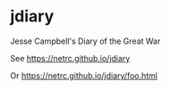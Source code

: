 # jdiary
Jesse Campbell's Diary of the Great War

See https://netrc.github.io/jdiary

Or https://netrc.github.io/jdiary/foo.html
